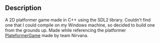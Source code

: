 
## Description

A 2D platformer game made in C++ using the SDL2 library. Couldn't find one that I could compile on my Windows machine, so decided to build one from the grounds up.
Made while referencing the platformer [PlateformerGame]() made by team Nirvana.


